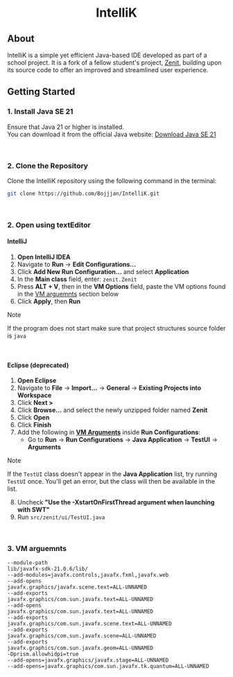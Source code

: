 <div align="center">
  <h1><strong> IntelliK  </strong></h1>
</div>

## About
IntelliK is a simple yet efficient Java-based IDE developed as part of a school project.
It is a fork of a fellow student's project, [Zenit](https://github.com/strazan/zenit), 
building upon its source code to offer an improved and streamlined user experience.


## Getting Started

### 1. Install Java SE 21
Ensure that Java 21 or higher is installed. <br>You can download it from the official Java website:
[Download Java SE 21](https://www.oracle.com/java/technologies/javase/jdk21-archive-downloads.html)

<br>

### 2. Clone the Repository
Clone the IntelliK repository using the following command in the terminal:

```bash
git clone https://github.com/Bojjjan/IntelliK.git
```
<br>

### 2. Open using textEditor
#### IntelliJ

1. **Open IntelliJ IDEA**
2. Navigate to **Run** → **Edit Configurations...**
3. Click **Add New Run Configuration...** and select **Application**
4. In the **Main class** field, enter: ``zenit.Zenit``
5. Press **ALT + V**, then in the **VM Options** field, paste the VM options found in the [VM arguemnts](#3.-VM-arguemnts) section below
6. Click **Apply**, then **Run**

> [!Note]
> If the program does not start make sure that project structures source folder is ``java``

<br>

#### Eclipse (deprecated)
1. **Open Eclipse**
2. Navigate to **File** → **Import...** → **General** → **Existing Projects into Workspace**
3. Click **Next >**
4. Click **Browse...** and select the newly unzipped folder named **Zenit**
5. Click **Open**
6. Click **Finish**
7. Add the following in **[VM Arguments](#3.-VM-arguments)** inside **Run Configurations**:
   - Go to **Run** → **Run Configurations** → **Java Application** → **TestUI** → **Arguments**

> [!Note]
> If the `TestUI` class doesn't appear in the **Java Application** list, try running `TestUI` once. You'll get an error, but the class will then be available in the list.

8. Uncheck **"Use the -XstartOnFirstThread argument when launching with SWT"**
9. Run `src/zenit/ui/TestUI.java`


<br>

### 3. VM arguemnts

```` plaintext
--module-path
lib/javafx-sdk-21.0.6/lib/
--add-modules=javafx.controls,javafx.fxml,javafx.web
--add-opens
javafx.graphics/javafx.scene.text=ALL-UNNAMED
--add-exports
javafx.graphics/com.sun.javafx.text=ALL-UNNAMED
--add-opens
javafx.graphics/com.sun.javafx.text=ALL-UNNAMED
--add-exports
javafx.graphics/com.sun.javafx.scene.text=ALL-UNNAMED
--add-exports
javafx.graphics/com.sun.javafx.scene=ALL-UNNAMED
--add-exports
javafx.graphics/com.sun.javafx.geom=ALL-UNNAMED
-Dprism.allowhidpi=true
--add-opens=javafx.graphics/javafx.stage=ALL-UNNAMED
--add-opens=javafx.graphics/com.sun.javafx.tk.quantum=ALL-UNNAMED
````





